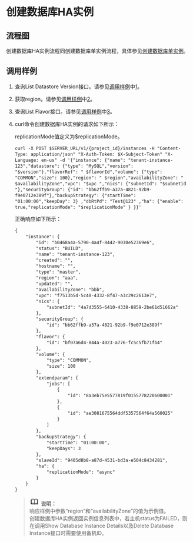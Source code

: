 # 创建数据库HA实例<a name="zh-cn_topic_0032347799"></a>

## 流程图<a name="section19141437145619"></a>

创建数据库HA实例流程同创建数据库单实例流程，具体参见[创建数据库单实例](创建数据库单实例.md)。

## 调用样例<a name="section4838185413563"></a>

1.  查询List Datastore Version接口。请参见[调用样例](创建数据库单实例.md#section191181639185213)中[1](创建数据库单实例.md#li25441382)。
2.  获取region。请参见[调用样例](创建数据库单实例.md#section191181639185213)中[2](创建数据库单实例.md#li952315819528)。
3.  查询List Flavor接口。请参见[调用样例](创建数据库单实例.md#section191181639185213)中[3](创建数据库单实例.md#li11317154)。
4.  curl命令创建数据库HA实例的请求如下所示：

    replicationMode值定义为$replicationMode。

    ```
    curl -X POST $SERVER_URL/v1/{project_id}/instances -H "Content-Type: application/json" "X-Auth-Token: $X-Subject-Token" "X-Language: en-us" -d '{"instance": {"name": "tenant-instance-123","datastore": {"type": "MySQL","version": "$version"},"flavorRef": " $flavorId","volume": {"type": "COMMON","size": 100},"region": " $region","availabilityZone": " $availabilityZone","vpc": "$vpc ","nics": {"subnetId": "$subnetid "},"securityGroup": {"id": "bb62ffb9-a37a-4821-92b9-f9e0712e389f"},"backupStrategy": {"startTime": "01:00:00","keepDay": 3} ,"dbRtPd": "Test@123" ,"ha": {"enable": true,"replicationMode": "$replicationMode" } }}'
    ```

    正确响应如下所示：

    ```
    {
        "instance": {
            "id": "b0468a4a-5790-4a4f-8442-9030e52369e6",
            "status": "BUILD",
            "name": "tenant-instance-123",
            "created": "",
            "hostname": "",
            "type": "master",
            "region": "aaa",
            "updated": "",
            "availabilityZone": "bbb",
            "vpc": "f7513b5d-5c48-4332-8f47-a3c29c2613e7",
            "nics": {
                "subnetId": "4a7d3555-6410-4338-8859-2be61d51662a"
            },
            "securityGroup": {
                "id": "bb62ffb9-a37a-4821-92b9-f9e0712e389f"
            },
            "flavor": {
                "id": "bf07a6d4-844a-4023-a776-fc5c5fb71fb4"
            },
            "volume": {
                "type": "COMMON",
                "size": 100
            },
            "extendparam": {
                "jobs": [
                    {
                        "id": "8a3eb75e5577819f0155778220600001"
                    },
                    {
                        "id": "ae3081675564ddf5357564f64a560025"
                    }
                ]
            },
            "backupStrategy": {
                "startTime": "01:00:00",
                "keepDays": 3
            },
            "slaveId": "9405d8b8-a87d-4531-bd3a-e504c8434281",
            "ha": {
                "replicationMode": "async"
            }
        }
    }
    ```

    >![](public_sys-resources/icon-note.gif) **说明：**   
    >响应样例中参数“region”和“availabilityZone”的值为示例值。  
    >创建数据库HA实例返回实例信息列表中，若主机status为FAILED，则在调用Show Database Instance Details以及Delete Database Instance接口时需要使用备机ID。  


